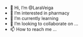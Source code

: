 - 👋 Hi, I’m @LaraVeiga
- 👀 I’m interested in pharmacy
- 🌱 I’m currently learning 
- 💞️ I’m looking to collaborate on ...
- 📫 How to reach me ...

<!---
LaraVeiga/LaraVeiga is a ✨ special ✨ repository because its `README.md` (this file) appears on your GitHub profile.
You can click the Preview link to take a look at your changes.
--->
